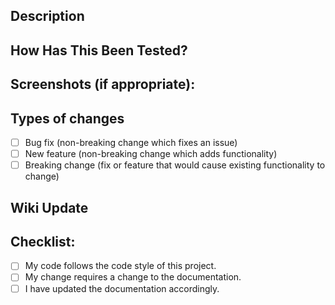<!--- PULL REQUESTS CREATED NOT USING THE BELOW TEMPLATE WILL BE CLOSED WITHOUT RESPONSE --->
<!--- PULL REQUESTS CREATED NOT USING THE BELOW TEMPLATE WILL BE CLOSED WITHOUT RESPONSE --->
<!--- PULL REQUESTS CREATED NOT USING THE BELOW TEMPLATE WILL BE CLOSED WITHOUT RESPONSE --->
<!--- PULL REQUESTS CREATED NOT USING THE BELOW TEMPLATE WILL BE CLOSED WITHOUT RESPONSE --->


## Description
<!--- Describe your changes in detail -->

## How Has This Been Tested?
<!--- Please describe in detail how you tested your changes. -->
<!--- Include details of your testing environment, and the tests you ran to -->
<!--- see how your change affects other areas of the code, etc. -->

## Screenshots (if appropriate):

## Types of changes
<!--- What types of changes does your code introduce? Put an `x` in all the boxes that apply: -->
- [ ] Bug fix (non-breaking change which fixes an issue)
- [ ] New feature (non-breaking change which adds functionality)
- [ ] Breaking change (fix or feature that would cause existing functionality to change)

## Wiki Update
<!--- Please create a Wiki page (or snippet) describing how to use your changes --->
<!--- Please keep them simple and user friendly                                  --->

## Checklist:
<!--- Go over all the following points, and put an `x` in all the boxes that apply. -->
<!--- If you're unsure about any of these, don't hesitate to ask. We're here to help! -->
- [ ] My code follows the code style of this project.
- [ ] My change requires a change to the documentation.
- [ ] I have updated the documentation accordingly.
